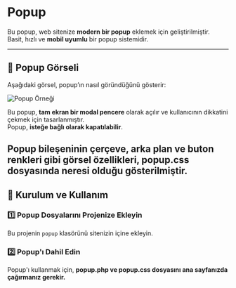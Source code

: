 #  Popup 

Bu popup, web sitenize **modern bir popup** eklemek için geliştirilmiştir.  
Basit, hızlı ve **mobil uyumlu** bir popup sistemidir.

---

## 📸 Popup Görseli

Aşağıdaki görsel, popup’ın nasıl göründüğünü gösterir:

![Popup Örneği](/popup.png)

Bu popup, **tam ekran bir modal pencere** olarak açılır ve kullanıcının dikkatini çekmek için tasarlanmıştır.  
Popup, **isteğe bağlı olarak kapatılabilir**.

Popup bileşeninin çerçeve, arka plan ve buton renkleri gibi görsel özellikleri, popup.css dosyasında neresi olduğu gösterilmiştir.
---

## 🚀 Kurulum ve Kullanım

### **1️⃣ Popup Dosyalarını Projenize Ekleyin**
Bu projenin `popup` klasörünü sitenizin içine ekleyin.

### **2️⃣ Popup'ı Dahil Edin**
Popup'ı kullanmak için, **popup.php ve popup.css dosyasını ana sayfanızda çağırmanız gerekir.**  


<!-- 
<link rel="stylesheet" href="/popup/popup.css">

<?php include 'popup/popup.php'; ?>
 -->
